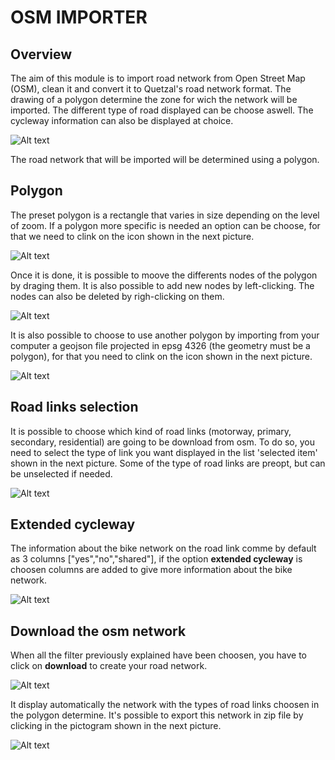 
# OSM IMPORTER

## Overview

The aim of this module is to import road network from Open Street Map (OSM), clean it and convert it to Quetzal's road network format. The drawing of a polygon determine the zone for wich the network will be imported. The different type of road displayed can be choose aswell. The cycleway information can also be displayed at choice.

![Alt text](/microservice/overview_osm.png)

The road network that will be imported will be determined using a polygon.

## Polygon 

The preset polygon is a rectangle that varies in size depending on the level of zoom.
If a polygon more specific is needed an option can be choose, for that we need to clink on the icon shown in the next picture.

![Alt text](/microservice/icon_polygon.png)

Once it is done, it is possible to moove the differents nodes of the polygon by draging them. It is also possible to add new nodes by left-clicking. The nodes can also be deleted by righ-clicking on them.

![Alt text](/microservice/polygon_nodes.png)

It is also possible to choose to use another polygon by importing from your computer a geojson file projected in epsg 4326 (the geometry must be a polygon), for that you need to clink on the icon shown in the next picture.

![Alt text](/microservice/icon_televerse_osm.png)

## Road links selection

It is possible to choose which kind of road links (motorway, primary, secondary, residential) are going to be download from osm. To do so, you need to select the type of link you want displayed in the list 'selected item' shown in the next picture. Some of the type of road links are preopt, but can be unselected if needed.

![Alt text](/microservice/route_type_osm.png)

## Extended cycleway

The information about the bike network on the road link comme by default as 3 columns ["yes","no","shared"], if the option **extended cycleway** is choosen columns are added to give more information about the bike network.

![Alt text](/microservice/extended_cycleway.png)

## Download the osm network

When all the filter previously explained have been choosen, you have to click on **download** to create your road network.

![Alt text](/microservice/download_osm.png)

It display automatically the network with the types of road links choosen in the polygon determine. It's possible to export this network in zip file by clicking in the pictogram shown in the next picture.

![Alt text](/microservice/finish_road_network.png)
